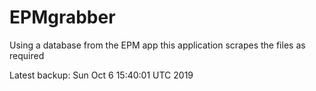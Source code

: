 # EPMgrabber
Using a database from the EPM app this application scrapes the files as required


Latest backup: Sun Oct 6 15:40:01 UTC 2019
